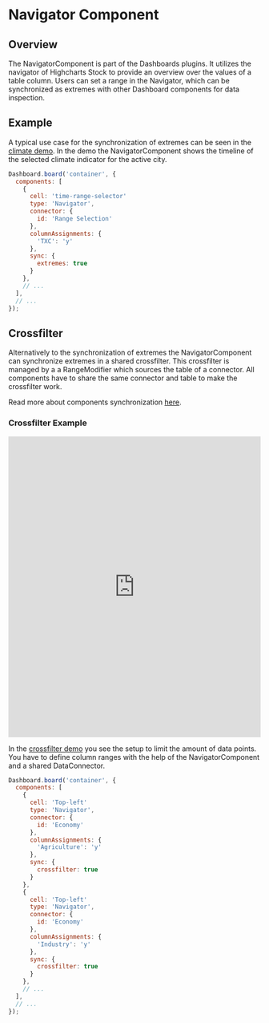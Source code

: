 Navigator Component
===================



## Overview

The NavigatorComponent is part of the Dashboards plugins. It utilizes the
navigator of Highcharts Stock to provide an overview over the values of a table
column. Users can set a range in the Navigator, which can be synchronized as
extremes with other Dashboard components for data inspection.



## Example

A typical use case for the synchronization of extremes can be seen in the
[climate demo](https://highcharts.com/demo/dashboards/climate).
In the demo the NavigatorComponent shows the timeline of the selected climate
indicator for the active city.

``` JavaScript
Dashboard.board('container', {
  components: [
    {
      cell: 'time-range-selector'
      type: 'Navigator',
      connector: {
        id: 'Range Selection'
      },
      columnAssignments: {
        'TXC': 'y'
      },
      sync: {
        extremes: true
      }
    },
    // ...
  ],
  // ...
});
```



## Crossfilter

Alternatively to the synchronization of extremes the NavigatorComponent can
synchronize extremes in a shared crossfilter. This crossfilter is managed by a
a RangeModifier which sources the table of a connector. All components have to
share the same connector and table to make the crossfilter work.

Read more about components synchronization [here](https://www.highcharts.com/docs/dashboards/synchronize-components).

### Crossfilter Example

<iframe style="width: 100%; height: 600px; border: none;" src="https://www.highcharts.com/samples/embed/dashboards/demo/crossfilter" allow="fullscreen"></iframe>

In the
[crossfilter demo](https://highcharts.com/demo/dashboards/crossfilter)
you see the setup to limit the amount of data points. You have to define column
ranges with the help of the NavigatorComponent and a shared DataConnector.

```js
Dashboard.board('container', {
  components: [
    {
      cell: 'Top-left'
      type: 'Navigator',
      connector: {
        id: 'Economy'
      },
      columnAssignments: {
        'Agriculture': 'y'
      },
      sync: {
        crossfilter: true
      }
    },
    {
      cell: 'Top-left'
      type: 'Navigator',
      connector: {
        id: 'Economy'
      },
      columnAssignments: {
        'Industry': 'y'
      },
      sync: {
        crossfilter: true
      }
    },
    // ...
  ],
  // ...
});
```
